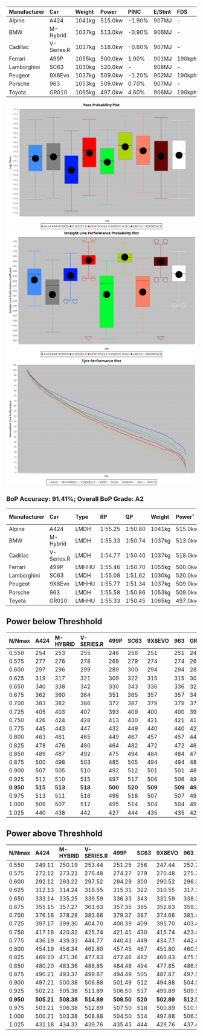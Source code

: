 | Manufacturer | Car        | Weight | Power   | PINC    | E/Stint | FDS     |
|:-|:-|:-|:-|:-|:-|:-|
| Alpine       | A424       | 1041kg | 515.0kw | -1.90%  | 907MJ   |    -    |
| BMW          | M-Hybrid   | 1037kg | 513.0kw | -0.90%  | 906MJ   |    -    |
| Cadillac     | V-Series.R | 1037kg | 518.0kw | -0.60%  | 907MJ   |    -    |
| Ferrari      | 499P       | 1055kg | 500.0kw | 1.90%   | 901MJ   | 190kph  |
| Lamborghini  | SC63       | 1030kg | 520.0kw |    -    | 908MJ   |    -    |
| Peugeot      | 9X8Evo     | 1037kg | 509.0kw | -1.20%  | 902MJ   | 190kph  |
| Porsche      | 963        | 1053kg | 509.0kw | 0.70%   | 907MJ   |    -    |
| Toyota       | GR010      | 1065kg | 497.0kw | 4.60%   | 906MJ   | 190kph  |

![PACECHART](./IMG/OFFICIAL.png)
![STRAIGHTLINEPERFORMANCECHART](./IMG/OFFICIAL_sp.png)
![TYREPERFORMANCECHART](./IMG/OFFICIAL_tw.png)

### BoP Accuracy: 91.41%; Overall BoP Grade: A2
| Manufacturer | Car        | Type  | RP      | QP      | Weight | Power¹  | Threshhold | PINC    | Power²   | E/Stint | AVG Vmax  | FDS     | RDLC | L/Stint | BOP-Grade | Model Accuracy | Model Points | Match%  | SimDiff |
|:-|:-|:-|:-|:-|:-|:-|:-|:-|:-|:-|:-|:-|:-|:-|:-|:-|:-|:-|:-|
| Alpine       | A424       | LMDH  | 1:55.25 | 1:50.80 | 1041kg | 515.0kw | 250.0kph   | -1.90%  | 505.20kw |  907MJ  | 294.67kph |    -    | 1.03 | 34      | ~A1       | 99.58%         | 1429         | 98.42%  | #       |
| BMW          | M-Hybrid   | LMDH  | 1:55.33 | 1:50.74 | 1037kg | 513.0kw | 250.0kph   | -0.90%  | 508.40kw |  906MJ  | 290.45kph |    -    | 1.04 | 34      | ~A1       | 99.97%         | 2912         | 100.00% | #       |
| Cadillac     | V-Series.R | LMDH  | 1:54.77 | 1:50.40 | 1037kg | 518.0kw | 250.0kph   | -0.60%  | 514.90kw |  907MJ  | 295.48kph |    -    | 1.03 | 34      | -C1       | 99.49%         | 5225         | 77.80%  | #       |
| Ferrari      | 499P       | LMHHU | 1:55.46 | 1:50.70 | 1055kg | 500.0kw | 250.0kph   | 1.90%   | 509.50kw |  901MJ  | 299.01kph | 190kph  | 1.04 | 34      | ~A1       | 100.00%        | 5378         | 99.31%  | #       |
| Lamborghini  | SC63       | LMDH  | 1:55.08 | 1:51.62 | 1030kg | 520.0kw | 250.0kph   |    -    | 520.00kw |  908MJ  | 291.94kph |    -    | 1.08 | 34      | -B1       | 100.00%        | 784          | 85.75%  | #       |
| Peugeot      | 9X8Evo     | LMHHU | 1:55.77 | 1:51.34 | 1037kg | 509.0kw | 250.0kph   | -1.20%  | 502.90kw |  902MJ  | 301.27kph | 190kph  | 1.02 | 34      | +C1       | 100.00%        | 1459         | 77.58%  | #       |
| Porsche      | 963        | LMDH  | 1:55.58 | 1:50.86 | 1053kg | 509.0kw | 250.0kph   | 0.70%   | 512.60kw |  907MJ  | 290.70kph |    -    | 1.02 | 34      | ~A1       | 99.92%         | 14207        | 95.59%  | #       |
| Toyota       | GR010      | LMHHU | 1:55.33 | 1:50.45 | 1065kg | 497.0kw | 250.0kph   | 4.60%   | 519.90kw |  906MJ  | 298.03kph | 190kph  | 1.04 | 34      | ~A1       | 99.86%         | 4280         | 96.85%  | #       |

## Power below Threshhold
| N/Nmax    | A424    | M-HYBRID | V-SERIES.R | 499P    | SC63    | 9X8EVO  | 963     | GR010   |
|:-|:-|:-|:-|:-|:-|:-|:-|:-|
|  0.550    |  254    |  253     |  255       |  246    |  256    |  251    |  251    |  245    |
|  0.575    |  277    |  276     |  278       |  269    |  279    |  274    |  274    |  267    |
|  0.600    |  297    |  296     |  299       |  289    |  300    |  294    |  294    |  287    |
|  0.625    |  319    |  317     |  321       |  309    |  322    |  315    |  315    |  307    |
|  0.650    |  340    |  338     |  342       |  330    |  343    |  336    |  336    |  328    |
|  0.675    |  362    |  360     |  364       |  351    |  365    |  357    |  357    |  349    |
|  0.700    |  383    |  382     |  386       |  372    |  387    |  379    |  379    |  370    |
|  0.725    |  405    |  403     |  407       |  393    |  409    |  400    |  400    |  391    |
|  0.750    |  426    |  424     |  428       |  413    |  430    |  421    |  421    |  411    |
|  0.775    |  445    |  443     |  447       |  432    |  449    |  440    |  440    |  429    |
|  0.800    |  463    |  461     |  465       |  449    |  467    |  457    |  457    |  446    |
|  0.825    |  478    |  476     |  480       |  464    |  482    |  472    |  472    |  461    |
|  0.850    |  489    |  487     |  492       |  475    |  494    |  484    |  484    |  472    |
|  0.875    |  500    |  498     |  503       |  485    |  505    |  494    |  494    |  482    |
|  0.900    |  507    |  505     |  510       |  492    |  512    |  501    |  501    |  489    |
|  0.925    |  512    |  510     |  515       |  497    |  517    |  506    |  506    |  494    |
| **0.950** | **515** | **513**  | **518**    | **500** | **520** | **509** | **509** | **497** |
|  0.975    |  513    |  511     |  516       |  498    |  518    |  507    |  507    |  495    |
|  1.000    |  509    |  507     |  512       |  495    |  514    |  504    |  504    |  492    |
|  1.025    |  440    |  438     |  442       |  427    |  444    |  435    |  435    |  424    |

## Power above Threshhold
| N/Nmax    | A424       | M-HYBRID   | V-SERIES.R | 499P       | SC63    | 9X8EVO     | 963        | GR010      |
|:-|:-|:-|:-|:-|:-|:-|:-|:-|
|  0.550    |  249.11    |  250.19    |  253.44    |  251.25    |  256    |  247.44    |  252.28    |  256.43    |
|  0.575    |  272.12    |  273.21    |  276.48    |  274.27    |  279    |  270.48    |  275.30    |  279.46    |
|  0.600    |  292.12    |  293.22    |  297.52    |  294.29    |  300    |  290.52    |  296.33    |  299.50    |
|  0.625    |  312.13    |  314.24    |  318.55    |  315.31    |  322    |  310.55    |  317.35    |  321.53    |
|  0.650    |  333.14    |  335.25    |  339.59    |  336.33    |  343    |  331.59    |  338.37    |  342.57    |
|  0.675    |  355.15    |  357.27    |  361.63    |  357.35    |  365    |  352.63    |  359.39    |  364.60    |
|  0.700    |  376.16    |  378.28    |  383.66    |  379.37    |  387    |  374.66    |  381.42    |  386.64    |
|  0.725    |  397.17    |  399.30    |  404.70    |  400.39    |  409    |  395.70    |  403.44    |  408.68    |
|  0.750    |  417.18    |  420.32    |  425.74    |  421.41    |  430    |  415.74    |  423.47    |  429.71    |
|  0.775    |  436.19    |  439.33    |  444.77    |  440.43    |  449    |  434.77    |  442.49    |  448.74    |
|  0.800    |  454.19    |  456.34    |  462.80    |  457.45    |  467    |  451.80    |  460.51    |  466.77    |
|  0.825    |  469.20    |  471.36    |  477.83    |  472.46    |  482    |  466.83    |  475.52    |  481.80    |
|  0.850    |  480.20    |  483.36    |  488.85    |  484.48    |  494    |  477.85    |  486.53    |  493.82    |
|  0.875    |  490.21    |  493.37    |  499.87    |  494.49    |  505    |  487.87    |  497.55    |  504.84    |
|  0.900    |  497.21    |  500.38    |  506.88    |  501.49    |  512    |  494.88    |  504.55    |  511.85    |
|  0.925    |  502.21    |  505.38    |  511.89    |  506.50    |  517    |  499.89    |  509.56    |  516.86    |
| **0.950** | **505.21** | **508.38** | **514.89** | **509.50** | **520** | **502.89** | **512.56** | **519.86** |
|  0.975    |  503.21    |  506.38    |  512.89    |  507.50    |  518    |  500.89    |  510.56    |  517.86    |
|  1.000    |  500.21    |  503.38    |  508.88    |  504.50    |  514    |  497.88    |  506.56    |  513.85    |
|  1.025    |  431.18    |  434.33    |  439.76    |  435.43    |  444    |  429.76    |  437.48    |  443.74    |
